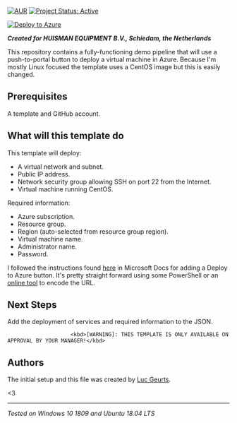 [![AUR](https://img.shields.io/aur/license/apt)](https://github.com/lgeurts/deply-to-azure/LICENSE.md) [![Project Status: Active](http://www.repostatus.org/badges/latest/active.svg)](http://www.repostatus.org/#active)

[![Deploy to Azure](https://aka.ms/deploytoazurebutton)](https://portal.azure.com/#create/Microsoft.Template/uri/https%3A%2F%2Fraw.githubusercontent.com%2Flgeurts%2Fdeploy-to-azure%2Fmaster%2Ftemplate.json)

***Created for HUISMAN EQUIPMENT B.V., Schiedam, the Netherlands***

This repository contains a fully-functioning demo pipeline that will use a push-to-portal button to deploy a virtual machine in Azure. 
Because I'm mostly Linux focused the template uses a CentOS image but this is easily changed.

## Prerequisites

A template and GitHub account.

## What will this template do

This template will deploy:

- A virtual network and subnet.
- Public IP address.
- Network security group allowing SSH on port 22 from the Internet.
- Virtual machine running CentOS.

Required information:

- Azure subscription.
- Resource group.
- Region (auto-selected from resource group region).
- Virtual machine name.
- Administrator name.
- Password.

I followed the instructions found [here](https://docs.microsoft.com/en-us/azure/azure-resource-manager/templates/deploy-to-azure-button) in Microsoft Docs for adding a Deploy to Azure button. It's pretty straight forward using some PowerShell or an [online tool](https://www.urlencoder.org/) to encode the URL.

## Next Steps
Add the deployment of services and required information to the JSON.

                        <kbd>[WARNING]: THIS TEMPLATE IS ONLY AVAILABLE ON APPROVAL BY YOUR MANAGER!</kbd>

## Authors

The initial setup and this file was created by [Luc Geurts](https://lgeurts.github.io).

<3

***
*Tested on Windows 10 1809 and Ubuntu 18.04 LTS*
